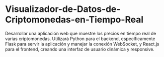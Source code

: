# Visualizador-de-Datos-de-Criptomonedas-en-Tiempo-Real
Desarrollar una aplicación web que muestre los precios en tiempo real de varias criptomonedas. Utilizará Python para el backend, específicamente Flask para servir la aplicación y manejar la conexión WebSocket, y React.js para el frontend, creando una interfaz de usuario dinámica y responsive.
